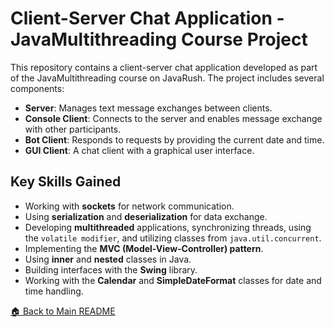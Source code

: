 # Client-Server Chat Application - JavaMultithreading Course Project

This repository contains a client-server chat application developed as part of the JavaMultithreading course on JavaRush. The project includes several components:

- **Server**: Manages text message exchanges between clients.
- **Console Client**: Connects to the server and enables message exchange with other participants.
- **Bot Client**: Responds to requests by providing the current date and time.
- **GUI Client**: A chat client with a graphical user interface.

## Key Skills Gained

- Working with **sockets** for network communication.
- Using **serialization** and **deserialization** for data exchange.
- Developing **multithreaded** applications, synchronizing threads, using the `volatile modifier`, and utilizing classes from `java.util.concurrent`.
- Implementing the **MVC (Model-View-Controller) pattern**.
- Using **inner** and **nested** classes in Java.
- Building interfaces with the **Swing** library.
- Working with the **Calendar** and **SimpleDateFormat** classes for date and time handling.

[🏠 Back to Main README](..)
